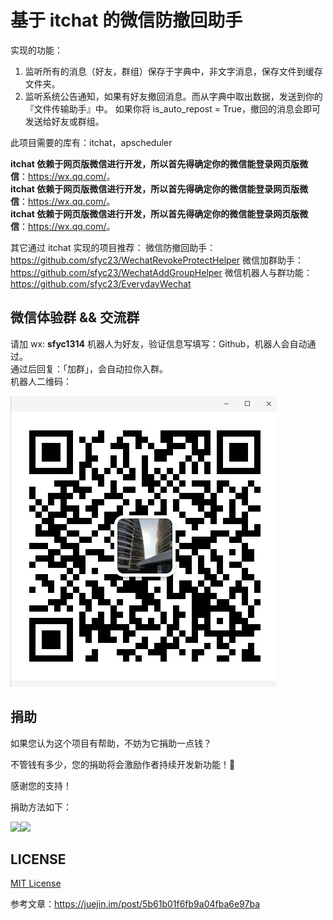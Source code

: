 # 基于 itchat 的微信防撤回助手



实现的功能：

1. 监听所有的消息（好友，群组）保存于字典中，非文字消息，保存文件到缓存文件夹。
2. 监听系统公告通知，如果有好友撤回消息。而从字典中取出数据，发送到你的『文件传输助手』中。
    如果你将 is_auto_repost = True，撤回的消息会即可发送给好友或群组。

此项目需要的库有：itchat，apscheduler

**itchat 依赖于网页版微信进行开发，所以首先得确定你的微信能登录网页版微信**：<https://wx.qq.com/>。  
**itchat 依赖于网页版微信进行开发，所以首先得确定你的微信能登录网页版微信**：<https://wx.qq.com/>。  
**itchat 依赖于网页版微信进行开发，所以首先得确定你的微信能登录网页版微信**：<https://wx.qq.com/>。


其它通过 itchat 实现的项目推荐：
微信防撤回助手：https://github.com/sfyc23/WechatRevokeProtectHelper
微信加群助手：https://github.com/sfyc23/WechatAddGroupHelper
微信机器人与群功能：https://github.com/sfyc23/EverydayWechat

## 微信体验群 && 交流群
请加 wx: **sfyc1314** 机器人为好友，验证信息写填写：Github，机器人会自动通过。  
通过后回复：「加群」，会自动拉你入群。  
机器人二维码： 

![微信交流群](https://raw.githubusercontent.com/sfyc23/image/master/vlog/20190614125724.png)  

## 捐助
如果您认为这个项目有帮助，不妨为它捐助一点钱？

不管钱有多少，您的捐助将会激励作者持续开发新功能！🎉

感谢您的支持！

捐助方法如下：

![](http://vlog.sfyc23.xyz/wechat_everyday/donation_wechat.png?imageView2/0/w/300/h/300)![](http://vlog.sfyc23.xyz/wechat_everyday/donation_alipay.png?imageView2/0/w/300/h/300)


## LICENSE
[MIT License](https://github.com/sfyc23/WechatAddGroupHelper/blob/master/LICENSE)

参考文章：https://juejin.im/post/5b61b01f6fb9a04fba6e97ba




